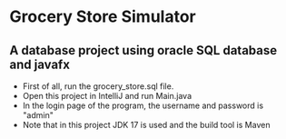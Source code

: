 # Grocery Store Simulator
A database project using oracle SQL database and javafx
-
- First of all, run the grocery_store.sql file.
- Open this project in IntelliJ and run Main.java
- In the login page of the program, the username and password is "admin"
- Note that in this project JDK 17 is used and the build tool is Maven
